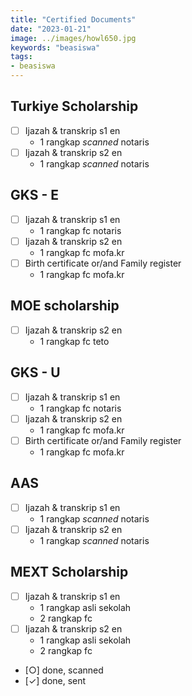 ```yaml
---
title: "Certified Documents"
date: "2023-01-21"
image: ../images/howl650.jpg
keywords: "beasiswa"
tags:
- beasiswa
---
```

## Turkiye Scholarship
- [ ] Ijazah & transkrip s1 en
  - 1 rangkap *scanned* notaris
- [ ] Ijazah & transkrip s2 en
  - 1 rangkap *scanned* notaris

## GKS - E

- [ ] Ijazah & transkrip s1 en
  - 1 rangkap fc notaris
- [ ] Ijazah & transkrip s2 en
  - 1 rangkap fc mofa.kr
- [ ] Birth certificate or/and Family register
  - 1 rangkap fc mofa.kr

## MOE scholarship

- [ ] Ijazah & transkrip s2 en
    - 1 rangkap fc teto

## GKS - U

- [ ] Ijazah & transkrip s1 en
  - 1 rangkap fc notaris
- [ ] Ijazah & transkrip s2 en
  - 1 rangkap fc mofa.kr
- [ ] Birth certificate or/and Family register
  - 1 rangkap fc mofa.kr

## AAS

- [ ] Ijazah & transkrip s1 en
  - 1 rangkap *scanned* notaris
- [ ] Ijazah & transkrip s2 en
  - 1 rangkap *scanned* notaris

## MEXT Scholarship
- [ ] Ijazah & transkrip s1 en
  - 1 rangkap asli sekolah
  - 2 rangkap fc
- [ ] Ijazah & transkrip s2 en
  - 1 rangkap asli sekolah
  - 2 rangkap fc

- [○] done, scanned
- [✓] done, sent
